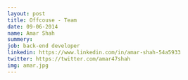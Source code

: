 ```yaml
---
layout: post
title: Offcouse - Team
date: 09-06-2014
name: Amar Shah
summery:
job: back-end developer
linkedin: https://www.linkedin.com/in/amar-shah-54a5933
twitter: https://twitter.com/amar47shah
img: amar.jpg
---
```

